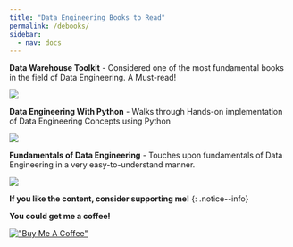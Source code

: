 ```yaml
---
title: "Data Engineering Books to Read"
permalink: /debooks/
sidebar:
  - nav: docs
---
```


**Data Warehouse Toolkit** - Considered one of the most fundamental books in the field of Data Engineering. A Must-read!

![](https://m.media-amazon.com/images/I/81ohP7WlqyL._AC_UF1000,1000_QL80_.jpg)

**Data Engineering With Python** - Walks through Hands-on implementation of Data Engineering Concepts using Python

![](https://m.media-amazon.com/images/I/712NB2pnF4L._AC_UF1000,1000_QL80_.jpg)

**Fundamentals of Data Engineering** - Touches upon fundamentals of Data Engineering in a very easy-to-understand manner. 

![](https://www.jointaro.com/blog/content/images/2024/02/cover.JPG)

**If you like the content, consider supporting me!**
{: .notice--info}

<!---
[![Support via PayPal](https://cdn.jsdelivr.net/gh/twolfson/paypal-github-button@1.0.0/dist/button.svg)](https://www.paypal.me/mmistakes)
{: style="margin-top: 0.5em;"}
-->

**You could get me a coffee!** 

[!["Buy Me A Coffee"](https://user-images.githubusercontent.com/1376749/120938564-50c59780-c6e1-11eb-814f-22a0399623c5.png)](https://www.buymeacoffee.com/mmistakes)
